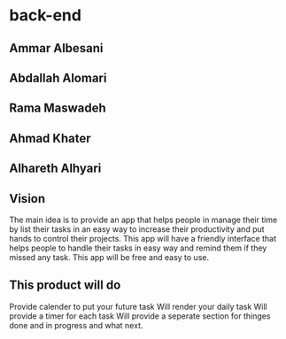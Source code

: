 # back-end
## Ammar Albesani
## Abdallah Alomari
## Rama Maswadeh
## Ahmad Khater
## Alhareth Alhyari

## Vision
The main idea is to provide an app that helps people in manage their time by list their tasks in an easy way to increase their productivity and put hands to control their projects. This app will have a friendly interface that helps people to handle their tasks in easy way and remind them if they missed any task. This app will be free and easy to use.

## This product will do
Provide calender to put your future task Will render your daily task Will provide a timer for each task Will provide a seperate section for thinges done and in progress and what next.
